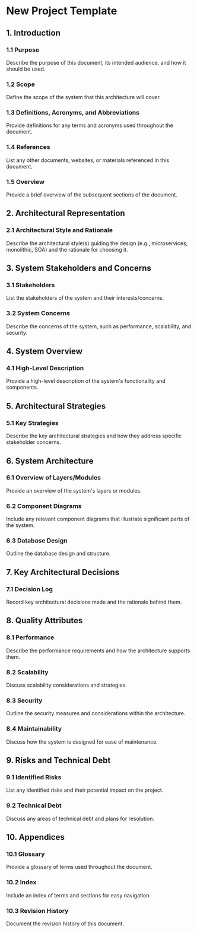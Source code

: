 # New Project Template

## 1. Introduction

### 1.1 Purpose
Describe the purpose of this document, its intended audience, and how it should be used.

### 1.2 Scope
Define the scope of the system that this architecture will cover.

### 1.3 Definitions, Acronyms, and Abbreviations
Provide definitions for any terms and acronyms used throughout the document.

### 1.4 References
List any other documents, websites, or materials referenced in this document.

### 1.5 Overview
Provide a brief overview of the subsequent sections of the document.

## 2. Architectural Representation

### 2.1 Architectural Style and Rationale
Describe the architectural style(s) guiding the design (e.g., microservices, monolithic, SOA) and the rationale for choosing it.

## 3. System Stakeholders and Concerns

### 3.1 Stakeholders
List the stakeholders of the system and their interests/concerns.

### 3.2 System Concerns
Describe the concerns of the system, such as performance, scalability, and security.

## 4. System Overview

### 4.1 High-Level Description
Provide a high-level description of the system's functionality and components.

## 5. Architectural Strategies

### 5.1 Key Strategies
Describe the key architectural strategies and how they address specific stakeholder concerns.

## 6. System Architecture

### 6.1 Overview of Layers/Modules
Provide an overview of the system's layers or modules.

### 6.2 Component Diagrams
Include any relevant component diagrams that illustrate significant parts of the system.

### 6.3 Database Design
Outline the database design and structure.

## 7. Key Architectural Decisions

### 7.1 Decision Log
Record key architectural decisions made and the rationale behind them.

## 8. Quality Attributes

### 8.1 Performance
Describe the performance requirements and how the architecture supports them.

### 8.2 Scalability
Discuss scalability considerations and strategies.

### 8.3 Security
Outline the security measures and considerations within the architecture.

### 8.4 Maintainability
Discuss how the system is designed for ease of maintenance.

## 9. Risks and Technical Debt

### 9.1 Identified Risks
List any identified risks and their potential impact on the project.

### 9.2 Technical Debt
Discuss any areas of technical debt and plans for resolution.

## 10. Appendices

### 10.1 Glossary
Provide a glossary of terms used throughout the document.

### 10.2 Index
Include an index of terms and sections for easy navigation.

### 10.3 Revision History
Document the revision history of this document.